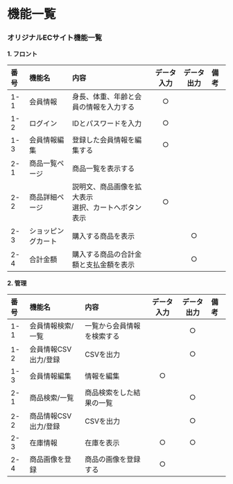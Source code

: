 # 機能一覧
### オリジナルECサイト機能一覧
**1. フロント**

|番号|機能名|内容|データ入力|データ出力|備考|
|:---|:---|:---|:---:|:---:|:---|
|1-1|会員情報|身長、体重、年齢と会員の情報を入力する|○|||
|1-2|ログイン|IDとパスワードを入力|○|||
|1-3|会員情報編集|登録した会員情報を編集する|○|||
|2-1|商品一覧ページ|商品一覧を表示する||||
|2-2|商品詳細ページ|説明文、商品画像を拡大表示<br>選択、カートへボタン表示|○|||
|2-3|ショッピングカート|購入する商品を表示||○||
|2-4|合計金額|購入する商品の合計金額と支払金額を表示||○||

**2. 管理**

|番号|機能名|内容|データ入力|データ出力|備考|
|:---|:---|:---|:---:|:---:|:---|
|1-1|会員情報検索/一覧|一覧から会員情報を検索する||○||
|1-2|会員情報CSV出力/登録|CSVを出力||○||
|1-3|会員情報編集|情報を編集|○|||
|2-1|商品検索/一覧|商品検索をした結果の一覧||○||
|2-2|商品情報CSV出力/登録|CSVを出力||○||
|2-3|在庫情報|在庫を表示|○|○||
|2-4|商品画像を登録|商品の画像を登録する|○|||
